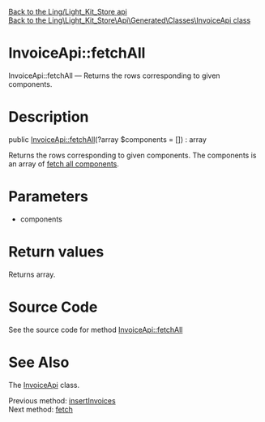 [Back to the Ling/Light_Kit_Store api](https://github.com/lingtalfi/Light_Kit_Store/blob/master/doc/api/Ling/Light_Kit_Store.md)<br>
[Back to the Ling\Light_Kit_Store\Api\Generated\Classes\InvoiceApi class](https://github.com/lingtalfi/Light_Kit_Store/blob/master/doc/api/Ling/Light_Kit_Store/Api/Generated/Classes/InvoiceApi.md)


InvoiceApi::fetchAll
================



InvoiceApi::fetchAll — Returns the rows corresponding to given components.




Description
================


public [InvoiceApi::fetchAll](https://github.com/lingtalfi/Light_Kit_Store/blob/master/doc/api/Ling/Light_Kit_Store/Api/Generated/Classes/InvoiceApi/fetchAll.md)(?array $components = []) : array




Returns the rows corresponding to given components.
The components is an array of [fetch all components](https://github.com/lingtalfi/SimplePdoWrapper/blob/master/doc/pages/fetch-all-components.md).




Parameters
================


- components

    


Return values
================

Returns array.








Source Code
===========
See the source code for method [InvoiceApi::fetchAll](https://github.com/lingtalfi/Light_Kit_Store/blob/master/Api/Generated/Classes/InvoiceApi.php#L114-L124)


See Also
================

The [InvoiceApi](https://github.com/lingtalfi/Light_Kit_Store/blob/master/doc/api/Ling/Light_Kit_Store/Api/Generated/Classes/InvoiceApi.md) class.

Previous method: [insertInvoices](https://github.com/lingtalfi/Light_Kit_Store/blob/master/doc/api/Ling/Light_Kit_Store/Api/Generated/Classes/InvoiceApi/insertInvoices.md)<br>Next method: [fetch](https://github.com/lingtalfi/Light_Kit_Store/blob/master/doc/api/Ling/Light_Kit_Store/Api/Generated/Classes/InvoiceApi/fetch.md)<br>

